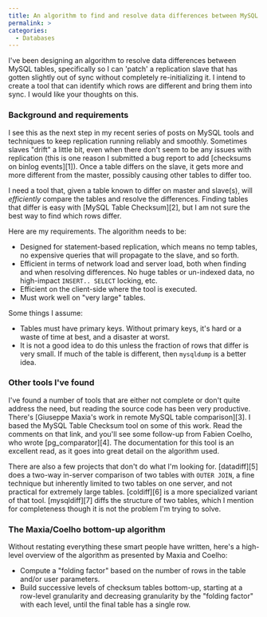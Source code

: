 ```yaml
---
title: An algorithm to find and resolve data differences between MySQL tables
permalink: >
categories:
  - Databases
---
```

I've been designing an algorithm to resolve data differences between MySQL tables, specifically so I can 'patch' a replication slave that has gotten slightly out of sync without completely re-initializing it. I intend to create a tool that can identify which rows are different and bring them into sync. I would like your thoughts on this.

### Background and requirements

I see this as the next step in my recent series of posts on MySQL tools and techniques to keep replication running reliably and smoothly. Sometimes slaves "drift" a little bit, even when there don't seem to be any issues with replication (this is one reason I submitted a bug report to add [checksums on binlog events][1]). Once a table differs on the slave, it gets more and more different from the master, possibly causing other tables to differ too.

I need a tool that, given a table known to differ on master and slave(s), will *efficiently* compare the tables and resolve the differences. Finding tables that differ is easy with [MySQL Table Checksum][2], but I am not sure the best way to find which rows differ.

Here are my requirements. The algorithm needs to be:

*   Designed for statement-based replication, which means no temp tables, no expensive queries that will propagate to the slave, and so forth.
*   Efficient in terms of network load and server load, both when finding and when resolving differences. No huge tables or un-indexed data, no high-impact `INSERT.. SELECT` locking, etc.
*   Efficient on the client-side where the tool is executed.
*   Must work well on "very large" tables.

Some things I assume:

*   Tables must have primary keys. Without primary keys, it's hard or a waste of time at best, and a disaster at worst.
*   It is not a good idea to do this unless the fraction of rows that differ is very small. If much of the table is different, then `mysqldump` is a better idea.

### Other tools I've found

I've found a number of tools that are either not complete or don't quite address the need, but reading the source code has been very productive. There's [Giuseppe Maxia's work in remote MySQL table comparison][3]. I based the MySQL Table Checksum tool on some of this work. Read the comments on that link, and you'll see some follow-up from Fabien Coelho, who wrote [pg_comparator][4]. The documentation for this tool is an excellent read, as it goes into great detail on the algorithm used.

There are also a few projects that don't do what I'm looking for. [datadiff][5] does a two-way in-server comparison of two tables with `OUTER JOIN`, a fine technique but inherently limited to two tables on one server, and not practical for extremely large tables. [coldiff][6] is a more specialized variant of that tool. [mysqldiff][7] diffs the structure of two tables, which I mention for completeness though it is not the problem I'm trying to solve.

### The Maxia/Coelho bottom-up algorithm

Without restating everything these smart people have written, here's a high-level overview of the algorithm as presented by Maxia and Coelho:

*   Compute a "folding factor" based on the number of rows in the table and/or user parameters.
*   Build successive levels of checksum tables bottom-up, starting at a row-level granularity and decreasing granularity by the "folding factor" with each level, until the final table has a single row. 

